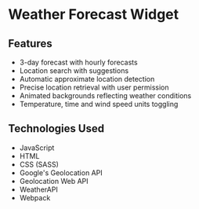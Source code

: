 # Weather Forecast Widget

## Features

- 3-day forecast with hourly forecasts
- Location search with suggestions
- Automatic approximate location detection
- Precise location retrieval with user permission
- Animated backgrounds reflecting weather conditions
- Temperature, time and wind speed units toggling

## Technologies Used

- JavaScript
- HTML
- CSS (SASS)
- Google's Geolocation API
- Geolocation Web API
- WeatherAPI
- Webpack
